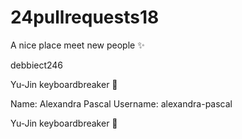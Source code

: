 # 24pullrequests18

A nice place meet new people :sparkles:


debbiect246


Yu-Jin keyboardbreaker :eggplant:


Name: Alexandra Pascal Username: alexandra-pascal 

Yu-Jin keyboardbreaker :eggplant:

